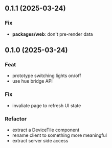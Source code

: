 ## 0.1.1 (2025-03-24)

### Fix

- **packages/web**: don't pre-render data

## 0.1.0 (2025-03-24)

### Feat

- prototype switching lights on/off
- use hue bridge API

### Fix

- invaliate page to refresh UI state

### Refactor

- extract a DeviceTile component
- rename client to something more meaningful
- extract server side access
